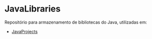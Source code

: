 # JavaLibraries

Repositório para armazenamento de bibliotecas do Java, utilizadas em:

* [JavaProjects](https://github.com/crhobus/java-projects)